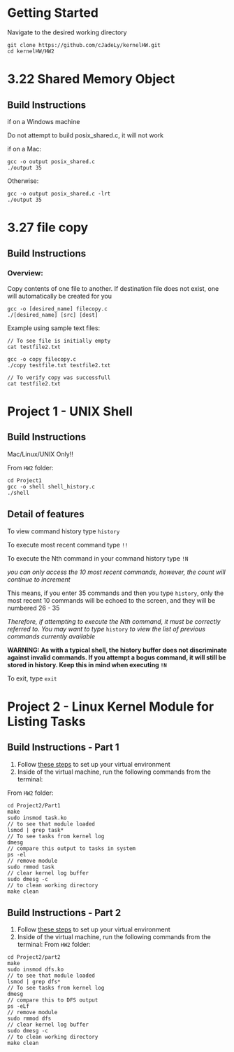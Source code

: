 # Getting Started
Navigate to the desired working directory

```
git clone https://github.com/cJadeLy/kernelHW.git
cd kernelHW/HW2

```
# 3.22 Shared Memory Object
## Build Instructions
if on a Windows machine

Do not attempt to build posix_shared.c, it will not work


if on a Mac:
```
gcc -o output posix_shared.c
./output 35

```
Otherwise:

```
gcc -o output posix_shared.c -lrt
./output 35
```
# 3.27 file copy
## Build Instructions

### Overview:
Copy contents of one file to another. If destination file does not exist, one will automatically be created for you

```
gcc -o [desired_name] filecopy.c
./[desired_name] [src] [dest]

```

Example using sample text files:

```
// To see file is initially empty
cat testfile2.txt

gcc -o copy filecopy.c
./copy testfile.txt testfile2.txt

// To verify copy was successfull
cat testfile2.txt
```

# Project 1 - UNIX Shell
## Build Instructions
Mac/Linux/UNIX Only!!

From `HW2` folder:

```
cd Project1
gcc -o shell shell_history.c
./shell

```
## Detail of features

To view command history type `history`

To execute most recent command type `!!`

To execute the Nth command in your command history type `!N`

*you can only access the 10 most recent commands, however, the count will continue to increment*

This means, if you enter 35 commands and then you type `history`, only the most recent 10 commands will be echoed to the screen, and they will be numbered 26 - 35

*Therefore, if attempting to execute the Nth command, it must be correctly referred to. You may want to type* `history` *to view the list of previous commands currently available*

**WARNING: As with a typical shell, the history buffer does not discriminate against invalid commands. If you attempt a bogus command, it will still be stored in history. Keep this in mind when executing `!N`**

To exit, type `exit`

# Project 2 - Linux Kernel Module for Listing Tasks
## Build Instructions - Part 1
1. Follow [these steps](http://people.westminstercollege.edu/faculty/ggagne/osc/vm/index.html) to set up your virtual environment
2. Inside of the virtual machine, run the following commands from the terminal:

From `HW2` folder:

```
cd Project2/Part1
make
sudo insmod task.ko
// to see that module loaded
lsmod | grep task*
// To see tasks from kernel log
dmesg
// compare this output to tasks in system
ps -el
// remove module
sudo rmmod task
// clear kernel log buffer
sudo dmesg -c
// to clean working directory
make clean
```
## Build Instructions - Part 2
1. Follow [these steps](http://people.westminstercollege.edu/faculty/ggagne/osc/vm/index.html) to set up your virtual environment
2. Inside of the virtual machine, run the following commands from the terminal:
From `HW2` folder:

```
cd Project2/part2
make
sudo insmod dfs.ko
// to see that module loaded
lsmod | grep dfs*
// To see tasks from kernel log
dmesg
// compare this to DFS output
ps -eLf
// remove module
sudo rmmod dfs
// clear kernel log buffer
sudo dmesg -c
// to clean working directory
make clean
```
